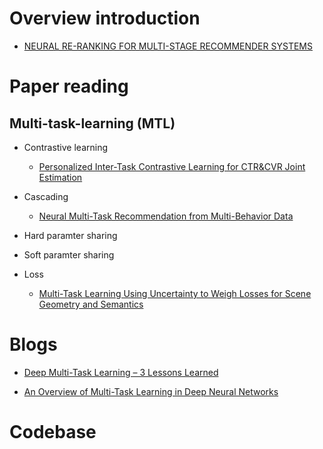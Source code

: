 # Overview introduction
- [NEURAL RE-RANKING FOR MULTI-STAGE RECOMMENDER SYSTEMS](https://librerank-community.github.io/slides-recsys22-tutorial-neuralreranking.pdf)





# Paper reading

## Multi-task-learning (MTL)

- Contrastive learning

	-  [Personalized Inter-Task Contrastive Learning for CTR&CVR Joint Estimation](https://arxiv.org/abs/2208.13442)
 
- Cascading

	- [Neural Multi-Task Recommendation from Multi-Behavior Data](http://staff.ustc.edu.cn/~hexn/papers/icde19-multi-behavior-rec.pdf)

- Hard paramter sharing

- Soft paramter sharing

- Loss

	- [Multi-Task Learning Using Uncertainty to Weigh Losses for Scene Geometry and Semantics](https://arxiv.org/abs/1705.07115) 






# Blogs
- [Deep Multi-Task Learning – 3 Lessons Learned](https://blog.taboola.com/deep-multi-task-learning-3-lessons-learned/)

- [An Overview of Multi-Task Learning in Deep Neural Networks](https://ruder.io/multi-task/)


# Codebase
